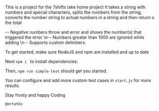 This is a project for the 7shifts take home project
It takes a string with numbers and special characters, splits the numbers from the string, converts the number string to actual numbers in a string and then return s the total

-- Negative numbers throw and error and shows the number(s) that triggered the error
\n-- Numbers greater than 1000 are ignored while adding
\n-- Supports custom delimiters.

To get started, make sure NodeJS and npm are installed and up to date

Next ```npm i ``` to install dependencies.

Then, ```npm run simple-test``` should get you started.

You can configure and add more custom test cases in ```start.js``` for more results.

Stay frosty and happy Coding

```@mrtotks```